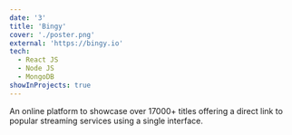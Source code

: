 ```yaml
---
date: '3'
title: 'Bingy'
cover: './poster.png'
external: 'https://bingy.io'
tech:
  - React JS
  - Node JS
  - MongoDB
showInProjects: true
---
```


An online platform to showcase over 17000+ titles offering a direct link to popular streaming services using a single interface.
